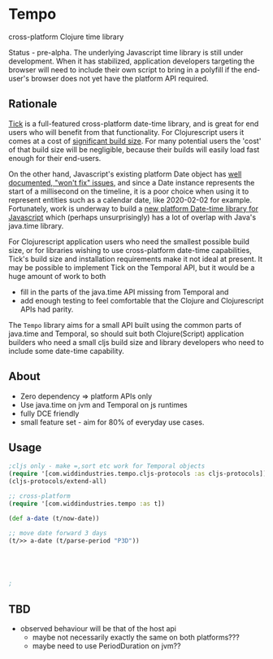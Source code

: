 # Tempo

cross-platform Clojure time library

Status - pre-alpha. The underlying Javascript time library is still under development. When it has
stabilized, application developers targeting the browser will need to include their own
script to bring in a polyfill if the end-user's browser does not yet have the platform API required.

## Rationale 

[Tick](https://github.com/juxt/tick) is a full-featured cross-platform date-time library,
and is great for end users who will benefit from that functionality. For Clojurescript users
it comes at a cost of [significant build size](https://github.com/juxt/tick/blob/master/docs/cljs.adoc#optional-timezone--locale-data-for-reducing-build-size).
For many potential users the 'cost' of that build size will be negligible, because their 
builds will easily load fast enough for their end-users. 

On the other hand, Javascript's existing platform Date object has [well documented, "won't fix" issues](https://www.youtube.com/watch?v=aVuor-VAWTI),
and since a Date instance represents the start of a millisecond on the timeline, it is a poor
choice when using it to represent entities such as a calendar date, like 2020-02-02 for example. 
Fortunately,
work is underway to build a [new platform Date-time library for Javascript](https://github.com/tc39/proposal-temporal)
which (perhaps unsurprisingly) has a lot of overlap with Java's java.time library.

For Clojurescript application users who need the smallest possible build size, or for 
libraries wishing to use cross-platform date-time capabilities, Tick's build size and installation 
requirements make it not ideal at present. It
may be possible to implement Tick on the Temporal API, but it would be a huge amount of work to
both 

* fill in the parts of the java.time API missing from Temporal and 
* add enough testing to feel comfortable that the Clojure and Clojurescript APIs had parity.  

The `Tempo` library aims for a small API built using the common parts of java.time and Temporal,
so should suit both Clojure(Script) application builders who need a small cljs build size and library
developers who need to include some date-time capability.  
  
## About

* Zero dependency => platform APIs only
* Use java.time on jvm and Temporal on js runtimes
* fully DCE friendly
* small feature set - aim for 80% of everyday use cases.

## Usage 

```clojure
;cljs only - make =,sort etc work for Temporal objects
(require '[com.widdindustries.tempo.cljs-protocols :as cljs-protocols])
(cljs-protocols/extend-all)

;; cross-platform
(require '[com.widdindustries.tempo :as t])

(def a-date (t/now-date))

;; move date forward 3 days
(t/>> a-date (t/parse-period "P3D"))





;

```

## TBD 

* observed behaviour will be that of the host api
  * maybe not necessarily exactly the same on both platforms???
  * maybe need to use PeriodDuration on jvm??
    